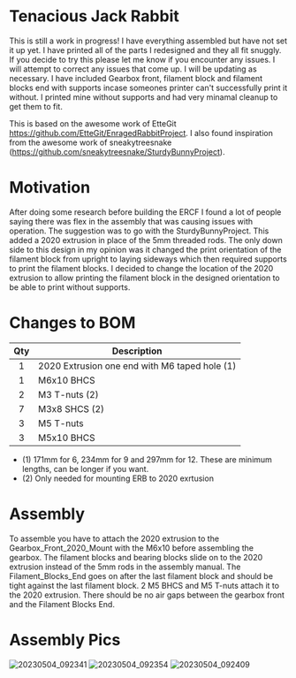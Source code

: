 # Tenacious Jack Rabbit

This is still a work in progress! I have everything assembled but have not set it up yet. I have printed all of the parts I redesigned and they all fit snuggly. If you decide to try this please let me know if you encounter any issues. I will attempt to correct any issues that come up. I will be updating as necessary. I have included Gearbox front, filament block and filament blocks end with supports incase someones printer can't successfully print it without. I printed mine without supports and had very minamal cleanup to get them to fit.

This is based on the awesome work of EtteGit https://github.com/EtteGit/EnragedRabbitProject. I also found inspiration from the awesome work of sneakytreesnake (https://github.com/sneakytreesnake/SturdyBunnyProject).

# Motivation

After doing some research before building the ERCF I found a lot of people saying there was flex in the assembly that was causing issues with operation. The suggestion was to go with the SturdyBunnyProject. This added a 2020 extrusion in place of the 5mm threaded rods. The only down side to this design in my opinion was it changed the print orientation of the filament block from upright to laying sideways which then required supports to print the filament blocks. I decided to change the location of the 2020 extrusion to allow printing the filament block in the designed orientation to be able to print without supports.

# Changes to BOM

|Qty|Description|
|:---:|---|
|1|2020 Extrusion one end with M6 taped hole (1)|
|1|M6x10 BHCS|
|2|M3 T-nuts (2)|
|7|M3x8 SHCS (2)|
|3|M5 T-nuts|
|3|M5x10 BHCS|

* (1) 171mm for 6, 234mm for 9 and 297mm for 12. These are minimum lengths, can be longer if you want.
* (2) Only needed for mounting ERB to 2020 exrtusion

# Assembly

To assemble you have to attach the 2020 extrusion to the Gearbox_Front_2020_Mount with the M6x10 before assembling the gearbox. The filament blocks and bearing blocks slide on to the 2020 extrusion instead of the 5mm rods in the assembly manual. The Filament_Blocks_End goes on after the last filament block and should be tight against the last filament block. 2 M5 BHCS and M5 T-nuts attach it to the 2020 extrusion. There should be no air gaps between the gearbox front and the Filament Blocks End.

# Assembly Pics

![20230504_092341](https://user-images.githubusercontent.com/26741528/236309907-77c10a5c-5008-4c84-8bb8-48bb11400102.jpg)
![20230504_092354](https://user-images.githubusercontent.com/26741528/236310140-86627c02-5821-4ac4-9de4-6899cb6a7c1a.jpg)
![20230504_092409](https://user-images.githubusercontent.com/26741528/236310162-bf9ac41d-7680-426b-a16d-4fb21cf4f737.jpg)
